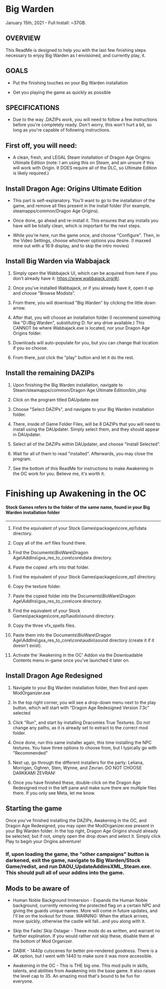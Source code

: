 # Big Warden

January 15th, 2021 - Full Install: ~37GB.

## OVERVIEW

This ReadMe is designed to help you with the last few finishing steps necessary to enjoy Big Warden as I envisioned, and currently play, it. 

## GOALS


-  Put the finishing touches on your Big Warden installation

-  Get you playing the game as quickly as possible

## SPECIFICATIONS

- Due to the way .DAZIPs work, you will need to follow a few instructions before you're completely ready. Don't worry, this won't hurt a bit, so long as you're capable of following instructions.

## First off, you will need:

-   A clean, fresh, and LEGAL Steam installation of Dragon Age Origins: Ultimate Edition (note: I am using this on Steam, and am unsure if this will work with Origin. It DOES require all of the DLC, so Ultimate Edition is likely required.)

## Install Dragon Age: Origins Ultimate Edition

- This part is self-explanatory. You'll want to go to the installation of the game, and remove all files present in the install folder (For example, steamapps/common/Dragon Age Origins). 

- Once done, go ahead and re-install it. This ensures that any installs you have will be totally clean, which is important for the next steps. 

- While you're here, run the game once, and choose "Configure". Then, in the Video Settings, choose whichever options you desire. (I maxxed mine out with a 16:9 display, and to skip the intro movies)

Install Big Warden via Wabbajack
-----------------------------------------

1.  Simply open the Wabbajack UI, which can be acquired from here if you don't already have it: <https://www.wabbajack.org/#/>. 

2.  Once you've installed Wabbajack, or if you already have it, open it up and choose "Browse Modists". 

3.  From there, you will download "Big Warden" by clicking the little down arrow. 

4.  After that, you will choose an installation folder (I recommend something like "D:/Big Warden", substituting D: for any drive available.) This CANNOT be where Wabbajack.exe is located, nor your Dragon Age Origins folder.

5.  Downloads will auto-populate for you, but you can change that location if you so choose. 

6.  From there, just click the "play" button and let it do the rest.

Install the remaining DAZIPs
---------------------------------

1. Upon finishing the Big Warden installation, navigate to Steam/steamapps/common/Dragon Age Ultimate Edition/bin_ship

2. Click on the program titled DAUpdater.exe

3. Choose "Select DAZIPs", and navigate to your Big Warden installation folder. 

4. There, inside of Game Folder Files, will be 8 DAZIPs that you will need to install using the DAUpdater. Simply select them, and they should appear in DAUpdater.

5. Select all of the DAZIPs within DAUpdater, and choose "Install Selected".

6. Wait for all of them to read "installed". Afterwards, you may close the program. 

7. See the bottom of this ReadMe for instructions to make Awakening in the OC work for you. Believe me, it's worth it.

# Finishing up Awakening in the OC

#### Stock Games refers to the folder of the same name, found in your Big Warden installation folder
--------------------------------------------------------------------------------

1. Find the equivalent of your Stock Games\packages\core_ep1\data directory.

2. Copy all of the .erf files found there.

3. Find the Documents\BioWare\Dragon Age\AddIns\gxa_res_to_core\core\data directory.

4. Paste the copied .erfs into that folder.

5. Find the equivalent of your Stock Games\packages\core_ep1 directory.

6. Copy the texture folder.

7. Paste the copied folder into the Documents\BioWare\Dragon Age\AddIns\gxa_res_to_core\core directory.

8. Find the equivalent of your Stock Games\packages\core_ep1\audio\sound directory.

9. Copy the three vfx_spells files.

1. Paste them into the Documents\BioWare\Dragon Age\AddIns\gxa_res_to_core\core\audio\sound directory (create it if it doesn't exist).

1. Activate the 'Awakening in the OC' Addon via the Downloadable Contents menu in-game once you've launched it later on.

Install Dragon Age Redesigned
--------------------------------

1. Navigate to your Big Warden installation folder, then find and open ModOrganizer.exe

2. In the top right corner, you will see a drop-down menu next to the play button, which will start with "Dragon Age Redesigned Version 7.3c" selected

3. Click "Run", and start by installing Dracomies True Textures. Do not change any paths, as it is already set to extract to the correct mod folder. 

4. Once done, run this same installer again, this time installing the NPC textures. You have three options to choose from, but I typically go with "Recommended"

5. Next up, go through the different installers for the party: Leliana, Morrigan, Oghren, Sten, Wynne, and Zevran. DO NOT CHOOSE DARKKAMI ZEVRAN!

6. Once you have finished these, double-click on the Dragon Age Redesigned mod in the left pane and make sure there are multiple files there. If you only see Meta, let me know.

## Starting the game

Once you've finished installing the DAZIPs, Awakening in the OC, and Dragon Age Redesigned, you may open the ModOrganizer.exe present in your Big Warden folder. In the top right, Dragon Age Origins should already be selected, but if not, simply open the drop down and select it. Simply click Play to begin your Origins adventure!

### If, upon loading the game, the "other campaigns" button is darkened, exit the game, navigate to Big Warden/Stock Game/redist, and run DAOU_UpdateAddinsXML_Steam.exe. This should pull all of uour addins into the game. 

## Mods to be aware of

- Human Noble Background Immersion - Expands the Human Noble background, currently removing the protected flag on a certain NPC and giving the guards unique names. More will come in future updates, and I'll be on the lookout for those. WARNING: When the attack arrives, move quickly, otherwise the castle will fall...and you along with it.

- Skip the Fade/ Skip Ostagar - These mods do as written, and warrant no further explination. If you would rather not skip these, disable them at the bottom of Mod Organizer.

- DABIK - 1440p cutscenes for better pre-rendered goodness. There is a 4K option, but I went with 1440 to make sure it was more accessible.

- Awakening in the OC - This is THE big one. This mod pulls in skills, talents, and abilities from Awakening into the base game. It also raises the level cap to 35. An amazing mod that's bound to be fun for everyone.
